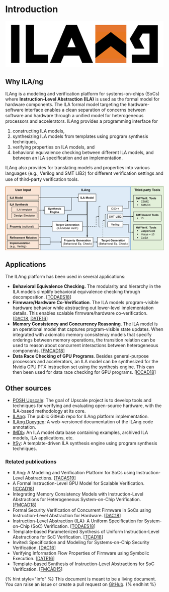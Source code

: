 # Introduction

![](.gitbook/assets/ilang-logo.png)

## Why ILA/ng

ILAng is a modeling and verification platform for systems-on-chips \(SoCs\) where **Instruction-Level Abstraction \(ILA\)** is used as the formal model for hardware components. The ILA formal model targeting the hardware-software interface enables a clean separation of concerns between software and hardware through a uniﬁed model for heterogeneous processors and accelerators. ILAng provides a programming interface for

1. constructing ILA models,
2. synthesizing ILA models from templates using program synthesis techniques,
3. verifying properties on ILA models, and
4. behavioral equivalence checking between different ILA models, and between an ILA specification and an implementation.

ILAng also provides for translating models and properties into various languages \(e.g., Verilog and SMT LIB2\) for diﬀerent veriﬁcation settings and use of third-party veriﬁcation tools.

![ILAng Workflow](.gitbook/assets/ilang-arch.png)

## Applications

The ILAng platform has been used in several applications:

* **Behavioral Equivalence Checking.** The modularity and hierarchy in the ILA models simplify behavioral equivalence checking through decomposition. \[[TODAES18](https://bo-yuan-huang.github.io/ILAng-Doc/todaes18.pdf)\] 
* **Firmware/Hardware Co-Verification**. The ILA models program-visible hardware behavior while abstracting out lower-level implementation details. This enables scalable firmware/hardware co-verification. \[[DAC18](https://bo-yuan-huang.github.io/ILAng-Doc/dac18.pdf), [DATE16](https://bo-yuan-huang.github.io/ILAng-Doc/date16.pdf)\]
* **Memory Consistency and Concurrency Reasoning**. The ILA model is an operational model that captures program-visible state updates. When integrated with axiomatic memory consistency models that specify orderings between memory operations, the transition relation can be used to reason about concurrent interactions between heterogeneous components. \[[FMCAD18](https://bo-yuan-huang.github.io/ILAng-Doc/fmcad18.pdf)\]
* **Data Race Checking of GPU Programs**. Besides general-purpose processors and accelerators, an ILA model can be synthesized for the Nvidia GPU PTX instruction set using the synthesis engine. This can then been used for data race checking for GPU programs. \[[ICCAD18](https://bo-yuan-huang.github.io/ILAng-Doc/iccad18.pdf)\]

## Other sources

* [POSH Upscale](https://upscale.stanford.edu/): The goal of Upscale project is to develop tools and techniques for verifying and evaluating open-source hardware, with the ILA-based methodology at its core.
* [ILAng](https://github.com/Bo-Yuan-Huang/ILAng): The public GitHub repo for ILAng platform implementation. 
* [ILAng Doxygen](https://bo-yuan-huang.github.io/ILAng-Doc/doxygen-output-html/namespaceilang.html): A web-versioned documentation of the ILAng code annotation. 
* [IMDb](https://github.com/PrincetonUniversity/IMDb): An ILA model data base containing examples, archived ILA models, ILA applications, etc.
* [ItSy](https://github.com/PrincetonUniversity/ItSy): A template-driven ILA synthesis engine using program synthesis techniques.

### Related publications

* ILAng: A Modeling and Verification Platform for SoCs using Instruction-Level Abstractions. \[[TACAS19](https://bo-yuan-huang.github.io/ILAng-Doc/tacas19.pdf)\]
* A Formal Instruction-Level GPU Model for Scalable Verification. \[[ICCAD18](https://bo-yuan-huang.github.io/ILAng-Doc/iccad18.pdf)\]
* Integrating Memory Consistency Models with Instruction-Level Abstractions for Heterogeneous System-on-Chip Verification. \[[FMCAD18](https://bo-yuan-huang.github.io/ILAng-Doc/fmcad18.pdf)\]
* Formal Security Verification of Concurrent Firmware in SoCs using Instruction-Level Abstraction for Hardware. \[[DAC18](https://bo-yuan-huang.github.io/ILAng-Doc/dac18.pdf)\]
* Instruction-Level Abstraction \(ILA\): A Uniform Specification for System-on-Chip \(SoC\) Verification. \[[TODAES18](https://bo-yuan-huang.github.io/ILAng-Doc/todaes18.pdf)\]
* Template-based Parameterized Synthesis of Uniform Instruction-Level Abstractions for SoC Verification. \[[TCAD18](https://bo-yuan-huang.github.io/ILAng-Doc/tacad18.pdf)\]
* Invited: Specification and Modeling for Systems-on-Chip Security Verification. \[[DAC16](https://bo-yuan-huang.github.io/ILAng-Doc/dac16.pdf)\]
* Verifying Information Flow Properties of Firmware using Symbolic Execution. \[[DATE16](https://bo-yuan-huang.github.io/ILAng-Doc/date16.pdf)\]
* Template-based Synthesis of Instruction-Level Abstractions for SoC Verification. \[[FMCAD15](https://bo-yuan-huang.github.io/ILAng-Doc/fmcad15.pdf)\]

{% hint style="info" %}
This document is meant to be a living document. You can raise an issue or create a pull request on [GitHub](https://github.com/Bo-Yuan-Huang/ILAng-Doc).
{% endhint %}

